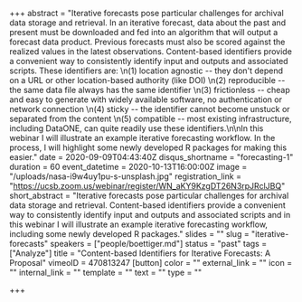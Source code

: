 +++
abstract = "Iterative forecasts pose particular challenges for archival data storage and retrieval. In an iterative forecast, data about the past and present must be downloaded and fed into an algorithm that will output a forecast data product. Previous forecasts must also be scored against the realized values in the latest observations. Content-based identifiers provide a convenient way to consistently identify input and outputs and associated scripts. These identifiers are:   \n(1) location agnostic -- they don't depend on a URL or other location-based authority (like DOI)  \n(2) reproducible -- the same data file always has the same identifier  \n(3) frictionless -- cheap and easy to generate with widely available software, no authentication or network connection  \n(4) sticky -- the identifier cannot become unstuck or separated from the content  \n(5) compatible -- most existing infrastructure, including DataONE, can quite readily use these identifiers.\n\nIn this webinar I will illustrate an example iterative forecasting workflow. In the process, I will highlight some newly developed R packages for making this easier."
date = 2020-09-09T04:43:40Z
disqus_shortname = "forecasting-1"
duration = 60
event_datetime = 2020-10-13T16:00:00Z
image = "/uploads/nasa-i9w4uy1pu-s-unsplash.jpg"
registration_link = "https://ucsb.zoom.us/webinar/register/WN_aKY9KzgDT26N3rpJRclJBQ"
short_abstract = "Iterative forecasts pose particular challenges for archival data storage and retrieval. Content-based identifiers provide a convenient way to consistently identify input and outputs and associated scripts and in this webinar I will illustrate an example iterative forecasting workflow, including some newly developed R packages."
slides = ""
slug = "iterative-forecasts"
speakers = ["people/boettiger.md"]
status = "past"
tags = ["Analyze"]
title = "Content-based Identifiers for Iterative Forecasts: A Proposal"
vimeoID = 470813247
[button]
color = ""
external_link = ""
icon = ""
internal_link = ""
template = ""
text = ""
type = ""

+++
